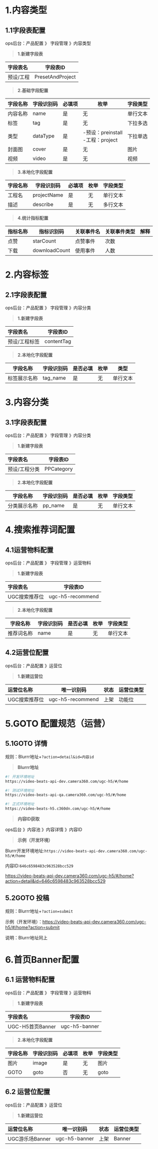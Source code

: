 # 1.内容类型

## 1.1字段表配置

ops后台：产品配置 》 字段管理 》内容类型

> **1.新建字段表**

| 字段表名      | 字段表ID |
| :------- | ------------------------------------- |
| 预设/工程 | PresetAndProject |

> **2.基础字段配置**

| 字段名称 | 字段识别码 | 必填项 | 枚举                                  | 字段类型 |
| :------- | ---------- | ------ | ------------------------------------- | -------- |
| 内容名称 | name       | 是     | 无                                    | 单行文本 |
| 标签     | tag        | 是     | 无                                    | 下拉多选 |
| 类型     | dataType   | 是     | -预设：preinstall<br />-工程：project | 下拉单选 |
| 封面图   | cover      | 是     | 无                                    | 图片     |
| 视频     | video      | 是     | 无                                    | 视频     |

> **3.本地化字段配置**

| 字段名称 | 字段识别码  | 必填项 | 枚举 | 字段类型 |
| -------- | ----------- | ------ | ---- | -------- |
| 工程名   | projectName | 是     | 无   | 单行文本 |
| 描述     | describe    | 是     | 无   | 多行文本 |

> **4.统计指标配置**

| 指标名称 | 指标识别码    | 关联事件名 | 关联事件类型 | 解释 |
| -------- | ------------- | ---------- | ------------ | ---- |
| 点赞     | starCount     | 点赞事件   | 次数         |      |
| 下载     | downloadCount | 使用事件   | 人数         |      |

# 2.内容标签

## 2.1字段表配置

ops后台：产品配置 》 字段管理 》内容分类

> **1.新建字段表**

| 字段表名      | 字段表ID   |
| :------------ | ---------- |
| 预设/工程标签 | contentTag |

> **2.本地化字段配置**

| 字段名称     | 字段识别码 | 是否必填 | 枚举 | 类型     |
| ------------ | ---------- | -------- | ---- | -------- |
| 标签展示名称 | tag_name   | 是       | 无   | 单行文本 |

# 3.内容分类

## 3.1字段表配置

ops后台：产品配置 》 字段管理 》内容分类

> **1.新建字段表**

| 字段表名      | 字段表ID   |
| :------------ | ---------- |
| 预设/工程分类 | PPCategory |

> **2.本地化字段配置**

| 字段名称     | 字段识别码 | 是否必填 | 枚举 | 字段类型 |
| ------------ | ---------- | -------- | ---- | -------- |
| 分类展示名称 | pp_name    | 是       | 无   | 单行文本 |

# 4.搜索推荐词配置

## 4.1运营物料配置

ops后台：产品配置 》 字段管理 》运营物料

> **1.新建字段表**

| 字段表名      | 字段表ID         |
| :------------ | ---------------- |
| UGC搜索推荐位 | ugc-h5-recommend |

> **2.本地化字段配置**

| 字段名称   | 字段识别码 | 是否必填 | 枚举 | 字段类型 |
| ---------- | ---------- | -------- | ---- | -------- |
| 推荐词名称 | name       | 是       | 无   | 单行文本 |

## 4.2运营位配置

ops后台：产品配置 》运营位 

> **1.新建运营位**

| 运营位名称    | 唯一识别码       | 状态 | 运营位类型 |
| :------------ | ---------------- | ---- | ---------- |
| UGC搜索推荐位 | ugc-h5-recommend | 上架 | 功能位     |

# 5.GOTO 配置规范（运营）

## 5.1GOTO 详情

规则：Blurrr地址+`?action=detail&id=内容id`

>  **Blurrr地址**

```bash
#! 开发环境地址
https://video-beats-api-dev.camera360.com/ugc-h5/#/home

#! 测试环境地址
https://video-beats-api-qa.camera360.com/ugc-h5/#/home

#! 正式环境地址
https://video-beats-h5.c360dn.com/ugc-h5/#/home	
```

> **内容ID获取**

ops后台 》内容池 》内容详情 》内容ID

> **示例（开发环境）**

Blurrr开发环境地址:`https://video-beats-api-dev.camera360.com/ugc-h5/#/home`

内容ID:`646c6598483c963528bcc529`

https://video-beats-api-dev.camera360.com/ugc-h5/#/home?action=detail&id=646c6598483c963528bcc529

## 5.2GOTO 投稿

规则：Blurrr地址+`?action=submit`

示例（开发环境）：https://video-beats-api-dev.camera360.com/ugc-h5/#/home?action=submit

说明：Blurrr地址同上

# 6.首页Banner配置

## 6.1 运营物料配置

ops后台：产品配置 》 字段管理 》运营物料

> **1.新建字段表**

| 字段表名         | 字段表ID      |
| :--------------- | ------------- |
| UGC-H5首页Banner | ugc-h5-banner |

> **2.本地化字段配置**

| 字段名称 | 字段识别码 | 必填项 | 枚举 | 字段类型 |
| -------- | ---------- | ------ | ---- | -------- |
| 图片     | image      | 是     | 无   | 图片     |
| GOTO     | goto       | 否     | 无   | goto     |

## 6.2 运营位配置

ops后台：产品配置 》运营位 

> **1.新建运营位**

| 运营位名称      | 唯一识别码    | 状态 | 运营位类型 |
| :-------------- | ------------- | ---- | ---------- |
| UGC游乐场Banner | ugc-h5-banner | 上架 | Banner     |
